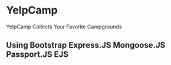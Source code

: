 # YelpCamp
YelpCamp Collects Your Favorite Campgrounds

## Using Bootstrap Express.JS Mongoose.JS Passport.JS EJS 
